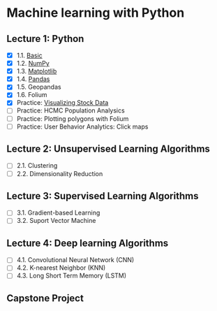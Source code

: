 # Machine learning with Python

## Lecture 1: Python
- [x] 1.1. [Basic](https://github.com/icebearian/Python-machinelearning/blob/main/Lec1_1_IntroToPython.ipynb)
- [x] 1.2. [NumPy](https://github.com/icebearian/Python-machinelearning/blob/main/Lec1_2_IntroToPython.ipynb)
- [x] 1.3. [Matplotlib](https://github.com/icebearian/Python-machinelearning/blob/main/Lec1_3_IntroToPython.ipynb)
- [x] 1.4. [Pandas](https://github.com/icebearian/Python-machinelearning/blob/main/Lec1_4_IntroToPython.ipynb)
- [x] 1.5. Geopandas
- [x] 1.6. Folium 
- [x] Practice: [Visualizing Stock Data](https://github.com/icebearian/Python-machinelearning/blob/main/Visualize_Stock_Data.ipynb)
- [ ] Practice: HCMC Population Analysics
- [ ] Practice: Plotting polygons with Folium
- [ ] Practice: User Behavior Analytics: Click maps

## Lecture 2: Unsupervised Learning Algorithms
- [ ] 2.1. Clustering
- [ ] 2.2. Dimensionality Reduction
## Lecture 3: Supervised Learning Algorithms
- [ ] 3.1. Gradient-based Learning
- [ ] 3.2. Suport Vector Machine
## Lecture 4: Deep learning Algorithms
- [ ] 4.1. Convolutional Neural Network (CNN)
- [ ] 4.2. K-nearest Neighbor (KNN)
- [ ] 4.3. Long Short Term Memory (LSTM)

## Capstone Project







